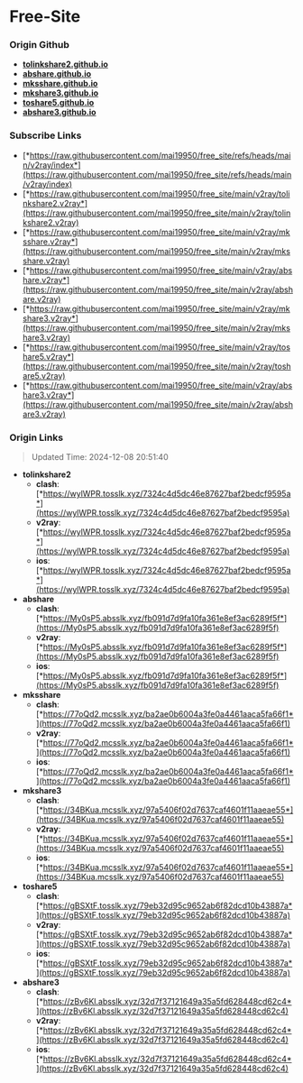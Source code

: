 # Free-Site

### Origin Github

- [**tolinkshare2.github.io**](https://github.com/tolinkshare2/tolinkshare2.github.io)
- [**abshare.github.io**](https://github.com/abshare/abshare.github.io)
- [**mksshare.github.io**](https://github.com/mksshare/mksshare.github.io)
- [**mkshare3.github.io**](https://github.com/mkshare3/mkshare3.github.io)
- [**toshare5.github.io**](https://github.com/toshare5/toshare5.github.io)
- [**abshare3.github.io**](https://github.com/abshare3/abshare3.github.io)

### Subscribe Links

- [*https://raw.githubusercontent.com/mai19950/free_site/refs/heads/main/v2ray/index*](https://raw.githubusercontent.com/mai19950/free_site/refs/heads/main/v2ray/index)
- [*https://raw.githubusercontent.com/mai19950/free_site/main/v2ray/tolinkshare2.v2ray*](https://raw.githubusercontent.com/mai19950/free_site/main/v2ray/tolinkshare2.v2ray)
- [*https://raw.githubusercontent.com/mai19950/free_site/main/v2ray/mksshare.v2ray*](https://raw.githubusercontent.com/mai19950/free_site/main/v2ray/mksshare.v2ray)
- [*https://raw.githubusercontent.com/mai19950/free_site/main/v2ray/abshare.v2ray*](https://raw.githubusercontent.com/mai19950/free_site/main/v2ray/abshare.v2ray)
- [*https://raw.githubusercontent.com/mai19950/free_site/main/v2ray/mkshare3.v2ray*](https://raw.githubusercontent.com/mai19950/free_site/main/v2ray/mkshare3.v2ray)
- [*https://raw.githubusercontent.com/mai19950/free_site/main/v2ray/toshare5.v2ray*](https://raw.githubusercontent.com/mai19950/free_site/main/v2ray/toshare5.v2ray)
- [*https://raw.githubusercontent.com/mai19950/free_site/main/v2ray/abshare3.v2ray*](https://raw.githubusercontent.com/mai19950/free_site/main/v2ray/abshare3.v2ray)

### Origin Links

> Updated Time: 2024-12-08 20:51:40

- **tolinkshare2**
  - **clash**: [*https://wylWPR.tosslk.xyz/7324c4d5dc46e87627baf2bedcf9595a*](https://wylWPR.tosslk.xyz/7324c4d5dc46e87627baf2bedcf9595a)
  - **v2ray**: [*https://wylWPR.tosslk.xyz/7324c4d5dc46e87627baf2bedcf9595a*](https://wylWPR.tosslk.xyz/7324c4d5dc46e87627baf2bedcf9595a)
  - **ios**: [*https://wylWPR.tosslk.xyz/7324c4d5dc46e87627baf2bedcf9595a*](https://wylWPR.tosslk.xyz/7324c4d5dc46e87627baf2bedcf9595a)
- **abshare**
  - **clash**: [*https://My0sP5.absslk.xyz/fb091d7d9fa10fa361e8ef3ac6289f5f*](https://My0sP5.absslk.xyz/fb091d7d9fa10fa361e8ef3ac6289f5f)
  - **v2ray**: [*https://My0sP5.absslk.xyz/fb091d7d9fa10fa361e8ef3ac6289f5f*](https://My0sP5.absslk.xyz/fb091d7d9fa10fa361e8ef3ac6289f5f)
  - **ios**: [*https://My0sP5.absslk.xyz/fb091d7d9fa10fa361e8ef3ac6289f5f*](https://My0sP5.absslk.xyz/fb091d7d9fa10fa361e8ef3ac6289f5f)
- **mksshare**
  - **clash**: [*https://77oQd2.mcsslk.xyz/ba2ae0b6004a3fe0a4461aaca5fa66f1*](https://77oQd2.mcsslk.xyz/ba2ae0b6004a3fe0a4461aaca5fa66f1)
  - **v2ray**: [*https://77oQd2.mcsslk.xyz/ba2ae0b6004a3fe0a4461aaca5fa66f1*](https://77oQd2.mcsslk.xyz/ba2ae0b6004a3fe0a4461aaca5fa66f1)
  - **ios**: [*https://77oQd2.mcsslk.xyz/ba2ae0b6004a3fe0a4461aaca5fa66f1*](https://77oQd2.mcsslk.xyz/ba2ae0b6004a3fe0a4461aaca5fa66f1)
- **mkshare3**
  - **clash**: [*https://34BKua.mcsslk.xyz/97a5406f02d7637caf4601f11aaeae55*](https://34BKua.mcsslk.xyz/97a5406f02d7637caf4601f11aaeae55)
  - **v2ray**: [*https://34BKua.mcsslk.xyz/97a5406f02d7637caf4601f11aaeae55*](https://34BKua.mcsslk.xyz/97a5406f02d7637caf4601f11aaeae55)
  - **ios**: [*https://34BKua.mcsslk.xyz/97a5406f02d7637caf4601f11aaeae55*](https://34BKua.mcsslk.xyz/97a5406f02d7637caf4601f11aaeae55)
- **toshare5**
  - **clash**: [*https://gBSXtF.tosslk.xyz/79eb32d95c9652ab6f82dcd10b43887a*](https://gBSXtF.tosslk.xyz/79eb32d95c9652ab6f82dcd10b43887a)
  - **v2ray**: [*https://gBSXtF.tosslk.xyz/79eb32d95c9652ab6f82dcd10b43887a*](https://gBSXtF.tosslk.xyz/79eb32d95c9652ab6f82dcd10b43887a)
  - **ios**: [*https://gBSXtF.tosslk.xyz/79eb32d95c9652ab6f82dcd10b43887a*](https://gBSXtF.tosslk.xyz/79eb32d95c9652ab6f82dcd10b43887a)
- **abshare3**
  - **clash**: [*https://zBv6Kl.absslk.xyz/32d7f37121649a35a5fd628448cd62c4*](https://zBv6Kl.absslk.xyz/32d7f37121649a35a5fd628448cd62c4)
  - **v2ray**: [*https://zBv6Kl.absslk.xyz/32d7f37121649a35a5fd628448cd62c4*](https://zBv6Kl.absslk.xyz/32d7f37121649a35a5fd628448cd62c4)
  - **ios**: [*https://zBv6Kl.absslk.xyz/32d7f37121649a35a5fd628448cd62c4*](https://zBv6Kl.absslk.xyz/32d7f37121649a35a5fd628448cd62c4)
